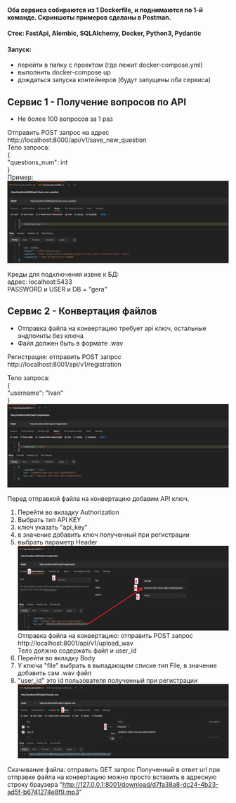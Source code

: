 #### Оба сервиса собираются из 1 Dockerfile, и поднимаются по 1-й команде. Скриншоты примеров сделаны в Postman.

#### Стек: FastApi, Alembic, SQLAlchemy, Docker, Python3, Pydantic
  
#### Запуск:
- перейти в папку с проектом (где лежит docker-compose.yml)
- выполнить docker-compose up
- дождаться запуска контейнеров (будут запущены оба сервиса)

## Сервис 1 - Получение вопросов по API
- Не более 100 вопросов за 1 раз  
   
Отправить POST запрос на адрес http://localhost:8000/api/v1/save_new_question  
Тело запроса:  
{  
    "questions_num": int  
}   
Пример:  
![Получить вопросы](https://github.com/georg220022/spring_2023/blob/main/%D0%92%D0%BE%D0%BF%D1%80%D0%BE%D1%81%D1%8B.png)  
  
Креды для подключения извне к БД:  
адрес: localhost:5433   
PASSWORD и USER и DB = "gera"  
  
## Сервис 2 - Конвертация файлов  
- Отправка файла на конвертацию требует api ключ, остальные эндпоинты без ключа  
- Файл должен быть в формате .wav  
  
Регистрация: отправить POST запрос  
http://localhost:8001/api/v1/registration  
  
Тело запроса:  
{  
    "username": "Ivan"  
}  
![Регистрация](https://github.com/georg220022/spring_2023/blob/main/%D0%A0%D0%B5%D0%B3%D0%B8%D1%81%D1%82%D1%80%D0%B0%D1%86%D0%B8%D1%8F.png)  

Перед отправкой файла на конвертацию добавим API ключ.
1) Перейти во вкладку Authorization
2) Выбрать тип API KEY
3) ключ указать "api_key"
4) в значение добавить ключ полученный при регистрации
5) выбрать параметр Header
![Добавление API ключа](https://github.com/georg220022/spring_2023/blob/main/%D0%94%D0%BE%D0%B1%D0%B0%D0%B2%D0%BB%D0%B5%D0%BD%D0%B8%D0%B5%20%D0%BA%D0%BB%D1%8E%D1%87%D0%B0.png)  
Отправка файла на конвертацию: отправить POST запрос  
http://localhost:8001/api/v1/upload_wav  
Тело должно содержать файл и user_id
1) Перейти во вкладку Body
2) У ключа "file" выбрать в выпадающем списке тип File, в значение добавить сам .wav файл
3) "user_id" это id пользователя полученный при регистрации
![Добавление API ключа](https://github.com/georg220022/spring_2023/blob/main/%D0%9A%D0%BE%D0%BD%D0%B2%D0%B5%D1%80%D1%82%D0%B0%D1%86%D0%B8%D1%8F.png)  

Скачивание файла: отправить GET запрос
Полученный в ответ url при отправке файла на конвертацию можно просто вставить в адресную строку браузера
"http://127.0.0.1:8001/download/d7fa38a8-dc24-4b23-ad5f-b6741274e8f9.mp3"


